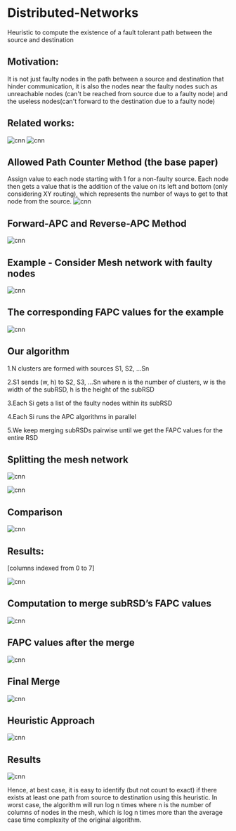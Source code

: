 # Distributed-Networks
Heuristic to compute the existence of a fault tolerant path between the source and destination

## Motivation: 
It is not just faulty nodes in the path between a source and destination that hinder communication, it is also the nodes near the faulty nodes such as unreachable nodes (can't be reached from source due to a faulty node) and the useless nodes(can't forward to the destination due to a faulty node)

## Related works:

![cnn](https://github.com/nikki30/Distributed-Networks/blob/master/img/1.png)
![cnn](https://github.com/nikki30/Distributed-Networks/blob/master/img/2.png)

## Allowed Path Counter Method (the base paper)

Assign value to each node starting with 1 for a non-faulty source. Each node then gets a value that is the addition of the value on its left and bottom (only considering XY routing), which represents the number of ways to get to that node from the source. 
![cnn](https://github.com/nikki30/Distributed-Networks/blob/master/img/3.png)

## Forward-APC and Reverse-APC Method

![cnn](https://github.com/nikki30/Distributed-Networks/blob/master/img/4.png)

## Example - Consider Mesh network with faulty nodes

![cnn](https://github.com/nikki30/Distributed-Networks/blob/master/img/5.png)

## The corresponding FAPC values for the example

![cnn](https://github.com/nikki30/Distributed-Networks/blob/master/img/6.png)

## Our algorithm
1.N clusters are formed with sources S1, S2, ...Sn

2.S1 sends (w, h) to S2, S3, ...Sn where n is the number of clusters, w is the width of the subRSD, h is the height of the subRSD

3.Each Si gets a list of the faulty nodes within its subRSD

4.Each Si runs the APC algorithms in parallel 

5.We keep merging subRSDs pairwise until we get the FAPC values for the entire RSD

## Splitting the mesh network

![cnn](https://github.com/nikki30/Distributed-Networks/blob/master/img/7.png)

![cnn](https://github.com/nikki30/Distributed-Networks/blob/master/img/8.png)

## Comparison

![cnn](https://github.com/nikki30/Distributed-Networks/blob/master/img/9.png)

## Results:

[columns indexed from 0 to 7]

![cnn](https://github.com/nikki30/Distributed-Networks/blob/master/img/10.png)

## Computation to merge subRSD’s FAPC values

![cnn](https://github.com/nikki30/Distributed-Networks/blob/master/img/11.png)

## FAPC values after the merge

![cnn](https://github.com/nikki30/Distributed-Networks/blob/master/img/12.png)

## Final Merge

![cnn](https://github.com/nikki30/Distributed-Networks/blob/master/img/13.png)

## Heuristic Approach

![cnn](https://github.com/nikki30/Distributed-Networks/blob/master/img/14.png)

## Results

![cnn](https://github.com/nikki30/Distributed-Networks/blob/master/img/15.png)

Hence, at best case, it is easy to identify (but not count to exact) if there exists at least one path from source to destination using this heuristic. In worst case, the algorithm will run log n times where n is the number of columns of nodes in the mesh, which is log n times more than the average case time complexity of the original algorithm.

